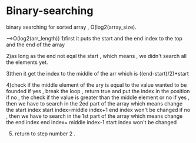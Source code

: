 # Binary-searching
binary searching for sorted array , O(log2(array_size).

-->O(log2(arr_length))
1)first it puts the start and the end index to the top and the end of the array
 
2)as long as the end not eqal the start , which means , we didn't search all the elements yet.

3)then it get the index to the middle of the arr which is ((end-start)/2)+start

4)check if the middle element of the ary is equal to the value wanted to be founded
    if yes , break the loop , return true and put the index in the position
    if no , the check if the value is greater than the middle element or no
              if yes , then we have to search in the 2ed part of the array which means change the start index
                        start index=middle index+1
                        end index won't be changed
              if no , then we have to search in the 1st part of the array which means change the end index
                        end index= middle index-1
                        start index won't be changed

5) return to step number 2 .
